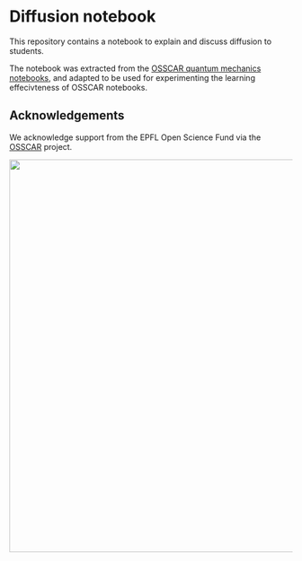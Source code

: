 # Diffusion notebook

This repository contains a notebook to explain and discuss diffusion to students.

The notebook was extracted from the [OSSCAR quantum mechanics notebooks](https://github.com/osscar-org/quantum-mechanics), and adapted to be used for experimenting the learning effecivteness of OSSCAR notebooks.

## Acknowledgements

We acknowledge support from the EPFL Open Science Fund via the [OSSCAR](http://www.osscar.org) project.

<img src='https://www.osscar.org/_images/logos.png' width='700'>
